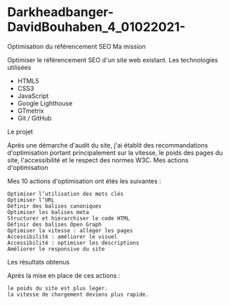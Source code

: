 # Darkheadbanger-DavidBouhaben_4_01022021-

Optimisation du référencement SEO
Ma mission

Optimiser le référencement SEO d'un site web existant.
Les technologies utilisées

- HTML5
- CSS3
- JavaScript
- Google Lighthouse
- GTmetrix
- Git / GitHub

Le projet

Après une démarche d'audit du site, j'ai établit des recommandations d'optimisation portant principalement sur la vitesse, le poids des pages du site, l'accessibilité et le respect des normes W3C.
Mes actions d'optimisation

Mes 10 actions d'optimisation ont étés les suivantes :

    Optimiser l’utilisation des mots clés
    Optimiser l’URL
    Définir des balises canoniques
    Optimiser les balises meta
    Structurer et hiérarchiser le code HTML
    Définir des balises Open Graph
    Optimiser la vitesse : alléger les pages
    Accessibilité : améliorer le visuel
    Accessibilité : optimiser les descriptions
    Améliorer le responsive du site

Les résultats obtenus

Après la mise en place de ces actions :

    le poids du site est plus leger.
    la vitesse de chargement deviens plus rapide.
